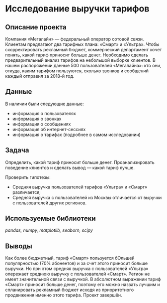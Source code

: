 # Исследование выручки тарифов

## Описание проекта

Компания «Мегалайн» — федеральный оператор сотовой связи. Клиентам предлагают два тарифных плана: «Смарт» и «Ультра». Чтобы скорректировать рекламный бюджет, коммерческий департамент хочет понять, какой тариф приносит больше денег. Необходимо сделать предварительный анализ тарифов на небольшой выборке клиентов. В нашем распоряжении данные 500 пользователей «Мегалайна»: кто они, откуда, каким тарифом пользуются, сколько звонков и сообщений каждый отправил за 2018-й год.

## Данные

В наличии были следующие данные:
- информация о пользователях
- информация о звонках
- информация о сообщениях
- информация об интернет-сессиях
- информация о тарифах
(подробнее в самом исследовании)

## Задача

Определить, какой тариф приносит больше денег. Проанализировать поведение клиентов и сделать вывод — какой тариф лучше.

Проверить гипотезы:
- Средняя выручка пользователей тарифов «Ультра» и «Смарт» различается;
- Средняя выручка с пользователей из Москвы отличается от выручки c пользователей других регионов.

## Используемые библиотеки
*pandas, numpy, matplotlib, seaborn, scipy*

## Выводы

Как более бюджетный, тариф «Смарт» пользуется бОльшей популярностью (70% абонентов) и за счет этого приносит больше выручки. Но при этом средняя выручка с пользователей «Ультра» опережает среднюю выручку с пользователей «Смарт». Регион не имеет значительной связи с выручкой. В абсолютном выражении тариф «Смарт» приносит больше денег, поэтому его можно назвать лучшим и спланировать рекламный бюджет исходя из приоритетного продвижения именно этого тарифа. Проект завершён.
